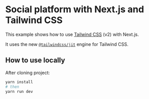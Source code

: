 # Social platform with Next.js and Tailwind CSS

This example shows how to use [Tailwind CSS](https://tailwindcss.com/) (v2) with Next.js.

It uses the new [`@tailwindcss/jit`](https://github.com/tailwindlabs/tailwindcss-jit) engine for Tailwind CSS.

## How to use locally

After cloning project:

```bash
yarn install
# then
yarn run dev
```